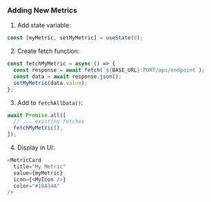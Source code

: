 ### Adding New Metrics

1. Add state variable:

```javascript
const [myMetric, setMyMetric] = useState(0);
```

2. Create fetch function:

```javascript
const fetchMyMetric = async () => {
  const response = await fetch(`${BASE_URL}:PORT/api/endpoint`);
  const data = await response.json();
  setMyMetric(data.value);
};
```

3. Add to `fetchAllData()`:

```javascript
await Promise.all([
  // ... existing fetches
  fetchMyMetric(),
]);
```

4. Display in UI:

```javascript
<MetricCard
  title="My Metric"
  value={myMetric}
  icon={<MyIcon />}
  color="#16A34A"
/>
```
